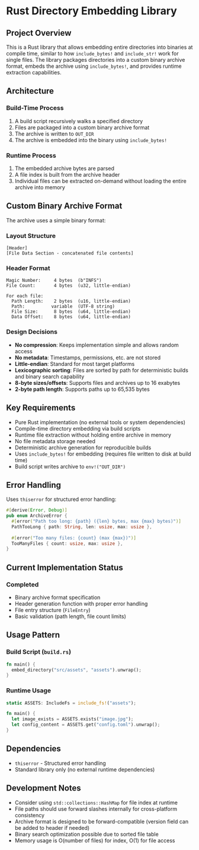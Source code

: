 # Rust Directory Embedding Library

## Project Overview

This is a Rust library that allows embedding entire directories into binaries at compile time, similar to how `include_bytes!` and `include_str!` work for single files. The library packages directories into a custom binary archive format, embeds the archive using `include_bytes!`, and provides runtime extraction capabilities.

## Architecture

### Build-Time Process
1. A build script recursively walks a specified directory
2. Files are packaged into a custom binary archive format
3. The archive is written to `OUT_DIR` 
4. The archive is embedded into the binary using `include_bytes!`

### Runtime Process
1. The embedded archive bytes are parsed
2. A file index is built from the archive header
3. Individual files can be extracted on-demand without loading the entire archive into memory

## Custom Binary Archive Format

The archive uses a simple binary format:

### Layout Structure
```
[Header]
[File Data Section - concatenated file contents]
```

### Header Format
```
Magic Number:     4 bytes  (b"INFS")
File Count:       4 bytes  (u32, little-endian)

For each file:
  Path Length:    2 bytes  (u16, little-endian)
  Path:          variable  (UTF-8 string)
  File Size:      8 bytes  (u64, little-endian) 
  Data Offset:    8 bytes  (u64, little-endian)
```

### Design Decisions
- **No compression**: Keeps implementation simple and allows random access
- **No metadata**: Timestamps, permissions, etc. are not stored
- **Little-endian**: Standard for most target platforms
- **Lexicographic sorting**: Files are sorted by path for deterministic builds and binary search capability
- **8-byte sizes/offsets**: Supports files and archives up to 16 exabytes
- **2-byte path length**: Supports paths up to 65,535 bytes

## Key Requirements

- Pure Rust implementation (no external tools or system dependencies)
- Compile-time directory embedding via build scripts
- Runtime file extraction without holding entire archive in memory
- No file metadata storage needed
- Deterministic archive generation for reproducible builds
- Uses `include_bytes!` for embedding (requires file written to disk at build time)
- Build script writes archive to `env!("OUT_DIR")`

## Error Handling

Uses `thiserror` for structured error handling:

```rust
#[derive(Error, Debug)]
pub enum ArchiveError {
  #[error("Path too long: {path} ({len} bytes, max {max} bytes)")]
  PathTooLong { path: String, len: usize, max: usize },
  
  #[error("Too many files: {count} (max {max})")]
  TooManyFiles { count: usize, max: usize },
}
```

## Current Implementation Status

### Completed
- Binary archive format specification
- Header generation function with proper error handling
- File entry structure (`FileEntry`)
- Basic validation (path length, file count limits)

## Usage Pattern

### Build Script (`build.rs`)
```rust
fn main() {
  embed_directory("src/assets", "assets").unwrap();
}
```

### Runtime Usage
```rust
static ASSETS: IncludeFs = include_fs!("assets");

fn main() {
  let image_exists = ASSETS.exists("image.jpg");
  let config_content = ASSETS.get("config.toml").unwrap();
}
```

## Dependencies

- `thiserror` - Structured error handling
- Standard library only (no external runtime dependencies)

## Development Notes

- Consider using `std::collections::HashMap` for file index at runtime
- File paths should use forward slashes internally for cross-platform consistency
- Archive format is designed to be forward-compatible (version field can be added to header if needed)
- Binary search optimization possible due to sorted file table
- Memory usage is O(number of files) for index, O(1) for file access